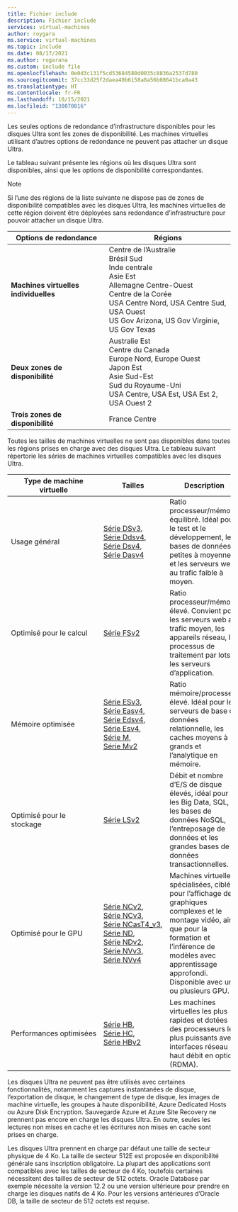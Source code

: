 ```yaml
---
title: Fichier include
description: Fichier include
services: virtual-machines
author: roygara
ms.service: virtual-machines
ms.topic: include
ms.date: 08/17/2021
ms.author: rogarana
ms.custom: include file
ms.openlocfilehash: 0e0d3c131f5cd53684580d0035c8836a2537d780
ms.sourcegitcommit: 37cc33d25f2daea40b6158a8a56b08641bca0a43
ms.translationtype: HT
ms.contentlocale: fr-FR
ms.lasthandoff: 10/15/2021
ms.locfileid: "130070816"
---
```

Les seules options de redondance d’infrastructure disponibles pour les disques Ultra sont les zones de disponibilité. Les machines virtuelles utilisant d’autres options de redondance ne peuvent pas attacher un disque Ultra.

Le tableau suivant présente les régions où les disques Ultra sont disponibles, ainsi que les options de disponibilité correspondantes.

> [!NOTE]
> Si l’une des régions de la liste suivante ne dispose pas de zones de disponibilité compatibles avec les disques Ultra, les machines virtuelles de cette région doivent être déployées sans redondance d’infrastructure pour pouvoir attacher un disque Ultra.

| Options de redondance | Régions |
|--------------------|---------|
| **Machines virtuelles individuelles** | Centre de l’Australie<br/>Brésil Sud<br/>Inde centrale<br/>Asie Est<br/>Allemagne Centre-Ouest<br/>Centre de la Corée<br/>USA Centre Nord, USA Centre Sud, USA Ouest<br/>US Gov Arizona, US Gov Virginie, US Gov Texas<br/> |
| **Deux zones de disponibilité** | Australie Est<br/>Centre du Canada<br/>Europe Nord, Europe Ouest<br/>Japon Est<br/>Asie Sud-Est<br/>Sud du Royaume-Uni<br/>USA Centre, USA Est, USA Est 2, USA Ouest 2|
| **Trois zones de disponibilité** | France Centre |

Toutes les tailles de machines virtuelles ne sont pas disponibles dans toutes les régions prises en charge avec des disques Ultra. Le tableau suivant répertorie les séries de machines virtuelles compatibles avec les disques Ultra.

|Type de machine virtuelle     |Tailles    |Description  |
|------------|---------|-------------|
| Usage général|[Série DSv3](../articles/virtual-machines/dv3-dsv3-series.md#dsv3-series), [Série Ddsv4](../articles/virtual-machines/ddv4-ddsv4-series.md#ddsv4-series), [Série Dsv4](../articles/virtual-machines/dv4-dsv4-series.md#dsv4-series), [Série Dasv4](../articles/virtual-machines/dav4-dasv4-series.md#dasv4-series)| Ratio processeur/mémoire équilibré. Idéal pour le test et le développement, les bases de données petites à moyennes et les serveurs web au trafic faible à moyen.|
| Optimisé pour le calcul|[Série FSv2](../articles/virtual-machines/fsv2-series.md)| Ratio processeur/mémoire élevé. Convient pour les serveurs web au trafic moyen, les appareils réseau, les processus de traitement par lots et les serveurs d’application.|
| Mémoire optimisée|[Série ESv3](../articles/virtual-machines/ev3-esv3-series.md#esv3-series), [Série Easv4](../articles/virtual-machines/eav4-easv4-series.md#easv4-series), [Série Edsv4](../articles/virtual-machines/edv4-edsv4-series.md#edsv4-series), [Série Esv4](../articles/virtual-machines/ev4-esv4-series.md#esv4-series), [Série M](../articles/virtual-machines/m-series.md), [Série Mv2](../articles/virtual-machines/mv2-series.md)|Ratio mémoire/processeur élevé. Idéal pour les serveurs de base de données relationnelle, les caches moyens à grands et l’analytique en mémoire.
| Optimisé pour le stockage|[Série LSv2](../articles/virtual-machines/lsv2-series.md)|Débit et nombre d’E/S de disque élevés, idéal pour les Big Data, SQL, les bases de données NoSQL, l’entreposage de données et les grandes bases de données transactionnelles.|
| Optimisé pour le GPU|[Série NCv2](../articles/virtual-machines/ncv2-series.md), [Série NCv3](../articles/virtual-machines/ncv3-series.md), [Série NCasT4_v3](../articles/virtual-machines/nct4-v3-series.md), [Série ND](../articles/virtual-machines/nd-series.md), [Série NDv2](../articles/virtual-machines/ndv2-series.md), [Série NVv3](../articles/virtual-machines/nvv3-series.md), [Série NVv4](../articles/virtual-machines/nvv4-series.md)| Machines virtuelles spécialisées, ciblées pour l’affichage de graphiques complexes et le montage vidéo, ainsi que pour la formation et l’inférence de modèles avec apprentissage approfondi. Disponible avec un ou plusieurs GPU.|
| <nobr>Performances optimisées</nobr> |[Série HB](../articles/virtual-machines/hb-series.md), [Série HC](../articles/virtual-machines/hc-series.md), [Série HBv2](../articles/virtual-machines/hbv2-series.md)|Les machines virtuelles les plus rapides et dotées des processeurs les plus puissants avec interfaces réseau haut débit en option (RDMA).|

Les disques Ultra ne peuvent pas être utilisés avec certaines fonctionnalités, notamment les captures instantanées de disque, l’exportation de disque, le changement de type de disque, les images de machine virtuelle, les groupes à haute disponibilité, Azure Dedicated Hosts ou Azure Disk Encryption. Sauvegarde Azure et Azure Site Recovery ne prennent pas encore en charge les disques Ultra. En outre, seules les lectures non mises en cache et les écritures non mises en cache sont prises en charge.

Les disques Ultra prennent en charge par défaut une taille de secteur physique de 4 Ko. La taille de secteur 512E est proposée en disponibilité générale sans inscription obligatoire. La plupart des applications sont compatibles avec les tailles de secteur de 4 Ko, toutefois certaines nécessitent des tailles de secteur de 512 octets. Oracle Database par exemple nécessite la version 12.2 ou une version ultérieure pour prendre en charge les disques natifs de 4 Ko. Pour les versions antérieures d’Oracle DB, la taille de secteur de 512 octets est requise.

